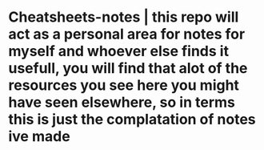 # Cheatsheets-notes | this repo will act as a personal area for notes for myself and whoever else finds it usefull, you will find that alot of the resources you see here you might have seen elsewhere, so in terms this is just the complatation of notes ive made
